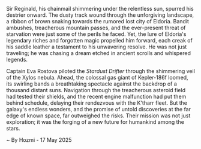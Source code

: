 
Sir Reginald, his chainmail shimmering under the relentless sun, spurred his destrier onward.  The dusty track wound through the unforgiving landscape, a ribbon of brown snaking towards the rumored lost city of Eldoria.  Bandit ambushes, treacherous mountain passes, and the ever-present threat of starvation were just some of the perils he faced.  Yet, the lure of Eldoria's legendary riches and forgotten magic propelled him forward, each creak of his saddle leather a testament to his unwavering resolve.  He was not just traveling; he was chasing a dream etched in ancient scrolls and whispered legends.

Captain Eva Rostova piloted the *Stardust Drifter* through the shimmering veil of the Xylos nebula.  Ahead, the colossal gas giant of Kepler-186f loomed, its swirling bands a breathtaking spectacle against the backdrop of a thousand distant suns.  Navigation through the treacherous asteroid field had tested their shields, and the recent engine malfunction had put them behind schedule, delaying their rendezvous with the K'tharr fleet.  But the galaxy's endless wonders, and the promise of untold discoveries at the far edge of known space, far outweighed the risks. Their mission was not just exploration; it was the forging of a new future for humankind among the stars.

~ By Hozmi - 17 May 2025
